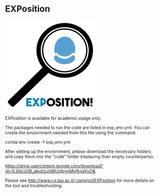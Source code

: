 # EXPosition

<img src="https://github.com/shaicoh3n/EXPosition/blob/main/EXPosition.jpg" width="300" height="300" />

EXPosition is available for academic usage only.

The packages needed to run the code are listed in exp_env.yml. 
You can create the enviornment needed from this file using the command:

conda env create -f exp_env.yml

After setting up the enviornment, please download the necessary folders and copy them into the "code" folder (replacing their empty counterparts):

https://drive.usercontent.google.com/download?id=1LSikcz0B_abuhzJnMUofpynMqfkxaYuO&

Please see http://www.cs.tau.ac.il/~tamirtul/EXPosition for more details on the tool and troubleshooting.
